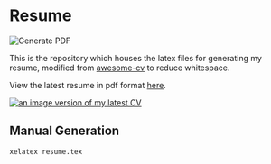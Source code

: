 # Resume

![Generate PDF](https://github.com/JosiahBull/resume/actions/workflows/deploy.yml/badge.svg)

This is the repository which houses the latex files for generating my resume, modified from [awesome-cv](https://github.com/posquit0/Awesome-CV) to reduce whitespace.

View the latest resume in pdf format [here](https://github.com/JosiahBull/resume/releases/download/latest/Josiah_Bull-Resume.pdf).

[![an image version of my latest CV](https://github.com/JosiahBull/resume/releases/download/latest/Josiah_Bull-Resume.png)](https://github.com/JosiahBull/resume/releases/download/latest/Josiah_Bull-Resume.pdf)

## Manual Generation
```bash
xelatex resume.tex
```

